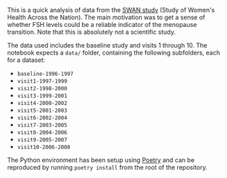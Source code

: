 This is a quick analysis of data from the [SWAN study](https://www.swanstudy.org) (Study of Women's Health Across the Nation). The main motivation was to get a sense of whether FSH levels could be a reliable indicator of the menopause transition. Note that this is absolutely not a scientific study.

The data used includes the baseline study and visits 1 through 10. The notebook expects a `data/` folder, containing the following subfolders, each for a dataset:
- `baseline-1996-1997`
- `visit1-1997-1999`
- `visit2-1998-2000`
- `visit3-1999-2001`
- `visit4-2000-2002`
- `visit5-2001-2003`
- `visit6-2002-2004`
- `visit7-2003-2005`
- `visit8-2004-2006`
- `visit9-2005-2007`
- `visit10-2006-2008`

The Python environment has been setup using [Poetry](https://python-poetry.org) and can be reproduced by running `poetry install` from the root of the repository.